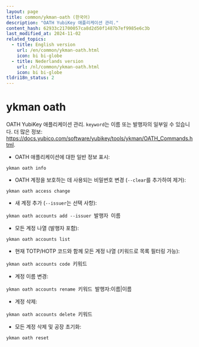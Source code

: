 ```yaml
---
layout: page
title: common/ykman-oath (한국어)
description: "OATH YubiKey 애플리케이션 관리."
content_hash: 62933c21700057ca8d2d50f1487b7ef9985e6c3b
last_modified_at: 2024-11-02
related_topics:
  - title: English version
    url: /en/common/ykman-oath.html
    icon: bi bi-globe
  - title: Nederlands version
    url: /nl/common/ykman-oath.html
    icon: bi bi-globe
tldri18n_status: 2
---
```

# ykman oath

OATH YubiKey 애플리케이션 관리.
`keyword`는 이름 또는 발행자의 일부일 수 있습니다.
더 많은 정보: <https://docs.yubico.com/software/yubikey/tools/ykman/OATH_Commands.html>.

- OATH 애플리케이션에 대한 일반 정보 표시:

`ykman oath info`

- OATH 계정을 보호하는 데 사용되는 비밀번호 변경 (`--clear`를 추가하여 제거):

`ykman oath access change`

- 새 계정 추가 (`--issuer`는 선택 사항):

`ykman oath accounts add --issuer `<span class="tldr-var badge badge-pill bg-dark-lm bg-white-dm text-white-lm text-dark-dm font-weight-bold">발행자</span>` `<span class="tldr-var badge badge-pill bg-dark-lm bg-white-dm text-white-lm text-dark-dm font-weight-bold">이름</span>

- 모든 계정 나열 (발행자 포함):

`ykman oath accounts list`

- 현재 TOTP/HOTP 코드와 함께 모든 계정 나열 (키워드로 목록 필터링 가능):

`ykman oath accounts code `<span class="tldr-var badge badge-pill bg-dark-lm bg-white-dm text-white-lm text-dark-dm font-weight-bold">키워드</span>

- 계정 이름 변경:

`ykman oath accounts rename `<span class="tldr-var badge badge-pill bg-dark-lm bg-white-dm text-white-lm text-dark-dm font-weight-bold">키워드</span>` `<span class="tldr-var badge badge-pill bg-dark-lm bg-white-dm text-white-lm text-dark-dm font-weight-bold">발행자:이름|이름</span>

- 계정 삭제:

`ykman oath accounts delete `<span class="tldr-var badge badge-pill bg-dark-lm bg-white-dm text-white-lm text-dark-dm font-weight-bold">키워드</span>

- 모든 계정 삭제 및 공장 초기화:

`ykman oath reset`
